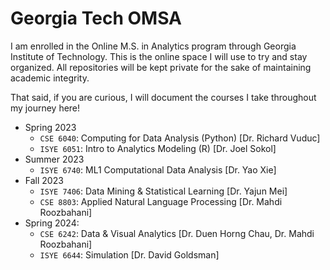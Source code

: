 # Georgia Tech OMSA

I am enrolled in the Online M.S. in Analytics program through Georgia Institute of Technology. This is the online space I will use to try and stay organized. All repositories will be kept private for the sake of maintaining academic integrity.

That said, if you are curious, I will document the courses I take throughout my journey here!

- Spring 2023
  - `CSE 6040`: Computing for Data Analysis (Python) [Dr. Richard Vuduc]
  - `ISYE 6051`: Intro to Analytics Modeling (R) [Dr. Joel Sokol]
- Summer 2023
  - `ISYE 6740`: ML1 Computational Data Analysis [Dr. Yao Xie]
- Fall 2023
  - `ISYE 7406`: Data Mining & Statistical Learning [Dr. Yajun Mei]
  - `CSE 8803`: Applied Natural Language Processing [Dr. Mahdi Roozbahani]
- Spring 2024:
  - `CSE 6242`: Data & Visual Analytics [Dr. Duen Horng Chau, Dr. Mahdi Roozbahani]
  - `ISYE 6644`: Simulation [Dr. David Goldsman]
